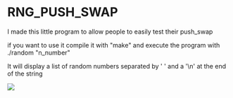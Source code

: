 <h1>RNG_PUSH_SWAP</h1>
<p> I made this little program to allow people to easily test their push_swap</p>
<p> if you want to use it compile it with "make" and execute the program with ./random "n_number"</p>
<p> It will display a list of random numbers separated by ' ' and a '\n' at the end of the string</p>
<img src="file:///Users/jofernan/Desktop/lugonzal.jpeg">
